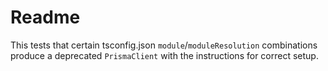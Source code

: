 # Readme

This tests that certain tsconfig.json `module`/`moduleResolution` combinations produce a deprecated `PrismaClient` with the
instructions for correct setup.
